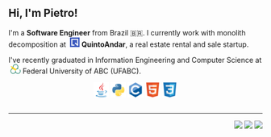 ## Hi, I'm Pietro!

I'm a **Software Engineer** from Brazil 🇧🇷. I currently work with monolith decomposition at &nbsp;<img height="19" src="https://raw.githubusercontent.com/pi-etro/pi-etro/master/img/quintoandar.svg"> **QuintoAndar**, a real estate rental and sale startup.

I've recently graduated in Information Engineering and Computer Science at &nbsp;<img height="19" src="https://raw.githubusercontent.com/pi-etro/pi-etro/master/img/ufabc.svg"> Federal University of ABC (UFABC).

<!--
<div align="center">
    <a href="https://github.com/pi-etro">
    <img height="180em" src="https://github-readme-stats.vercel.app/api?username=pi-etro&show_icons=true&theme=gruvbox&include_all_commits=true&count_private=true"/>
</div><br>
-->

<div align="center" style="display: inline_block">
    <img align="center" alt="java" height="30" src="https://raw.githubusercontent.com/devicons/devicon/master/icons/java/java-original.svg">
    <img align="center" alt="python" height="30" src="https://raw.githubusercontent.com/devicons/devicon/master/icons/python/python-original.svg">
    <img align="center" alt="c" height="30" src="https://raw.githubusercontent.com/devicons/devicon/master/icons/c/c-original.svg">
    <img align="center" alt="html5" height="30" src="https://raw.githubusercontent.com/devicons/devicon/master/icons/html5/html5-original.svg">
    <img align="center" alt="css" height="30" src="https://raw.githubusercontent.com/devicons/devicon/master/icons/css3/css3-original.svg">
</div><br>

---

<div align="right">
    <a href="https://gitlab.com/pi-etro"><img src="https://img.shields.io/badge/GitLab-330F63?style=for-the-badge&logo=gitlab&logoColor=white" target="_blank"></a>
    <a href="mailto:pietro.dcg@gmail.com"><img src="https://img.shields.io/badge/Gmail-D14836?style=for-the-badge&logo=gmail&logoColor=white" target="_blank"></a>
    <a href="https://www.linkedin.com/in/gregorio-pietro" target="_blank"><img src="https://img.shields.io/badge/LinkedIn-0077B5?style=for-the-badge&logo=linkedin&logoColor=white" target="_blank"></a>
</div>

